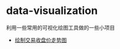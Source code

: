 # data-visualization
利用一些常用的可视化绘图工具做的一些小项目
- [绘制交易收盘价走势图](https://github.com/pythoner256/data-visualization/tree/master/%E5%88%B6%E4%BD%9C%E4%BA%A4%E6%98%93%E6%94%B6%E7%9B%98%E4%BB%B7%E8%B5%B0%E5%8A%BF%E5%9B%BE)
